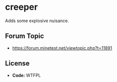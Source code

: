 # creeper
Adds some explosive nuisance.

## Forum Topic
- https://forum.minetest.net/viewtopic.php?t=11891

## License
- **Code:** WTFPL
